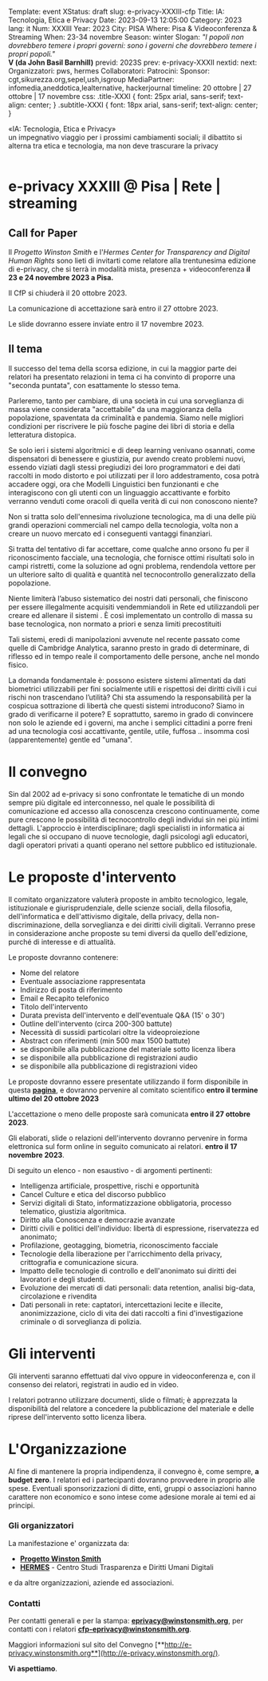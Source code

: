 Template: event
XStatus: draft
slug: e-privacy-XXXIII-cfp
Title: IA: Tecnologia, Etica e Privacy
Date: 2023-09-13 12:05:00
Category: 2023
lang: it
Num: XXXIII
Year: 2023
City: PISA
Where: Pisa & Videoconferenza & Streaming
When: 23-34 novembre
Season: winter
Slogan: <i>"I popoli non dovrebbero temere i propri governi: sono i governi che dovrebbero temere i propri popoli."</i><br/><b>V (da John Basil Barnhill)</b>
previd: 2023S
prev: e-privacy-XXXII
nextid:
next:
Organizzatori: pws, hermes
Collaboratori: 
Patrocini: 
Sponsor: cgt,sikurezza.org,sepel,ush,isgroup
MediaPartner: infomedia,aneddotica,lealternative, hackerjournal
timeline: 20 ottobre | 27 ottobre | 17 novembre
css: .title-XXXI { font: 25px arial, sans-serif; text-align: center; }   .subtitle-XXXI { font: 18px arial, sans-serif; text-align: center; }

<div class="title-XXXI">«IA: Tecnologia, Etica e Privacy»</div>
<div class="subtitle-XXXI">un impegnativo viaggio per i prossimi cambiamenti sociali; il dibattito si alterna tra etica e tecnologia, ma non deve trascurare la privacy</div>
<br/>

e-privacy XXXIII @ Pisa | Rete | streaming
===============================

Call for Paper
--------------

Il *Progetto Winston Smith* e l'*Hermes Center for Transparency and Digital Human Rights*
 sono lieti di invitarti come relatore 
alla trentunesima edizione di e-privacy, che si terrà in
modalità mista, presenza + videoconferenza **il 23 e 24 novembre 2023 a Pisa.**

Il CfP si chiuderà il 20 ottobre 2023.

La comunicazione di accettazione sarà entro il 27 ottobre 2023.

Le slide dovranno essere inviate entro il 17 novembre 2023.


Il tema
-------

Il successo del tema della scorsa edizione, in cui la maggior parte dei relatori ha presentato relazioni in tema ci ha convinto di proporre una "seconda puntata", con esattamente lo stesso tema.

Parleremo, tanto per cambiare, di una società in cui una sorveglianza di massa viene considerata "accettabile" da una maggioranza della popolazione, spaventata da criminalità e pandemia. Siamo nelle migliori condizioni per riscrivere le più fosche pagine dei libri di storia e della letteratura distopica.

Se solo ieri i sistemi algoritmici e di deep learning venivano osannati, come dispensatori di benessere e giustizia, pur avendo creato problemi nuovi, essendo viziati dagli stessi pregiudizi dei loro programmatori e dei dati raccolti in modo distorto e poi utilizzati per il loro addestramento, cosa potrà accadere oggi, ora che Modelli Linguistici ben funzionanti e che interagiscono con gli utenti con un linguaggio accattivante e forbito verranno venduti come oracoli di quella verità di cui non conoscono niente?

Non si tratta solo dell'ennesima rivoluzione tecnologica, ma di una delle più grandi operazioni commerciali nel campo della tecnologia, volta non a creare un nuovo mercato ed i conseguenti vantaggi finanziari.

Si tratta del tentativo di far accettare, come qualche anno orsono fu per il riconoscimento facciale, una tecnologia, che fornisce ottimi risultati solo in campi ristretti, come la soluzione ad ogni problema, rendendola vettore per un ulteriore salto di qualità e quantità nel tecnocontrollo generalizzato della popolazione.

Niente limiterà l’abuso sistematico dei nostri dati personali, che finiscono per essere illegalmente acquisiti vendemmiandoli in Rete ed utilizzandoli per creare ed allenare il sistemi . È così implementato un controllo di massa su base tecnologica, non normato a priori e senza limiti precostituiti

Tali sistemi, eredi di manipolazioni avvenute nel recente passato come quelle di Cambridge Analytica, saranno presto in grado di determinare, di riflesso ed in tempo reale il comportamento delle persone, anche nel mondo fisico.

La domanda fondamentale è: possono esistere sistemi alimentati da dati biometrici utilizzabili per fini socialmente utili e rispettosi dei diritti civili i cui rischi non trascendano l’utilità? Chi sta assumendo la responsabilità per la cospicua sottrazione di libertà che questi sistemi introducono? Siamo in grado di verificarne il potere?
E soprattutto, saremo in grado di convincere non solo le aziende ed i governi, ma anche i semplici cittadini a porre freni ad una tecnologia cosi accattivante, gentile, utile, fuffosa .. insomma così (apparentemente) gentle ed "umana".


Il convegno
===========

Sin dal 2002 ad e-privacy si sono confrontate le tematiche di un mondo
sempre più digitale ed interconnesso, nel quale le possibilità di
comunicazione ed accesso alla conoscenza crescono continuamente, come
pure crescono le possibilità di tecnocontrollo degli individui sin nei
più intimi dettagli. L'approccio è interdisciplinare; dagli specialisti
in informatica ai legali che si occupano di nuove tecnologie, dagli
psicologi agli educatori, dagli operatori privati a quanti operano nel
settore pubblico ed istituzionale.

Le proposte d'intervento
=========================

Il comitato organizzatore valuterà proposte in ambito tecnologico,
legale, istituzionale e giurisprudenziale, delle scienze sociali, della
filosofia, dell'informatica e dell'attivismo digitale, della privacy,
della non-discriminazione, della sorveglianza e dei diritti civili
digitali. Verranno prese in considerazione anche proposte su temi
diversi da quello dell'edizione, purché di interesse e di attualità.

Le proposte dovranno contenere:

-   Nome del relatore
-   Eventuale associazione rappresentata
-   Indirizzo di posta di riferimento
-   Email e Recapito telefonico
-   Titolo dell'intervento
-   Durata prevista dell'intervento e dell'eventuale Q&A (15' o 30')
-   Outline dell'intervento (circa 200-300 battute)
-   Necessità di sussidi particolari oltre la videoproiezione
-   Abstract con riferimenti (min 500 max 1500 battute)
-   se disponibile alla pubblicazione del materiale sotto licenza libera
-   se disponibile alla pubblicazione di registrazioni audio
-   se disponibile alla pubblicazione di registrazioni video

Le proposte dovranno essere presentate utilizzando il form disponibile
in questa
[**pagina**](http://e-privacy.winstonsmith.org/e-privacy-XXXIII-proposta.html),
e dovranno pervenire al comitato scientifico **entro il termine ultimo del 20 ottobre 2023**

L'accettazione o meno delle proposte sarà comunicata **entro il 27 ottobre 2023**.

Gli elaborati, slide o relazioni dell'intervento dovranno pervenire in
forma elettronica sul form online in seguito comunicato ai relatori.
**entro il 17 novembre 2023**.

Di seguito un elenco - non esaustivo - di argomenti pertinenti:

- Intelligenza artificiale, prospettive, rischi e opportunità
- Cancel Culture e etica del discorso pubblico
- Servizi digitali di Stato, informatizzazione obbligatoria, processo telematico, giustizia algoritmica.
- Diritto alla Conoscenza e democrazie avanzate
- Diritti civili e politici dell'individuo: libertà di espressione, riservatezza ed anonimato;
- Profilazione, geotagging, biometria, riconoscimento facciale
- Tecnologie della liberazione per l'arricchimento della privacy, crittografia e comunicazione sicura.
- Impatto delle tecnologie di controllo e dell'anonimato sui diritti dei lavoratori e degli studenti.
- Evoluzione dei mercati di dati personali: data retention, analisi big-data, circolazione e rivendita
- Dati personali in rete: captatori, intercettazioni lecite e illecite, anonimizzazione, ciclo di vita dei dati raccolti a fini d'investigazione criminale o di sorveglianza di polizia.

Gli interventi
==============

Gli interventi saranno effettuati dal vivo oppure in videoconferenza e,
con il consenso dei relatori, registrati in audio ed in video.

I relatori potranno utilizzare documenti, slide o filmati; è apprezzata
la disponibilità del relatore a concedere la pubblicazione del materiale
e delle riprese dell'intervento sotto licenza libera.

L'Organizzazione
=================

Al fine di mantenere la propria indipendenza, il convegno è, come
sempre, **a budget zero**. I relatori ed i partecipanti dovranno
provvedere in proprio alle spese. Eventuali sponsorizzazioni di ditte,
enti, gruppi o associazioni hanno carattere non economico e sono intese
come adesione morale ai temi ed ai principi.

### Gli organizzatori

La manifestazione e' organizzata da:

-   [**Progetto Winston Smith**](http://pws.winstonsmith.org/)
-   [**HERMES**](http://logioshermes.org/) - Centro Studi Trasparenza e
    Diritti Umani Digitali

e da altre organizzazioni, aziende ed associazioni.

### Contatti

Per contatti generali e per la stampa:
[**eprivacy@winstonsmith.org**](mailto:eprivacy@winstonsmith.org), per
contatti con i relatori
[**cfp-eprivacy@winstonsmith.org**](mailto:cfp-eprivacy@winstonsmith.org).

Maggiori informazioni sul sito del Convegno
[**http://e-privacy.winstonsmith.org**](http://e-privacy.winstonsmith.org/).

**Vi aspettiamo**.
